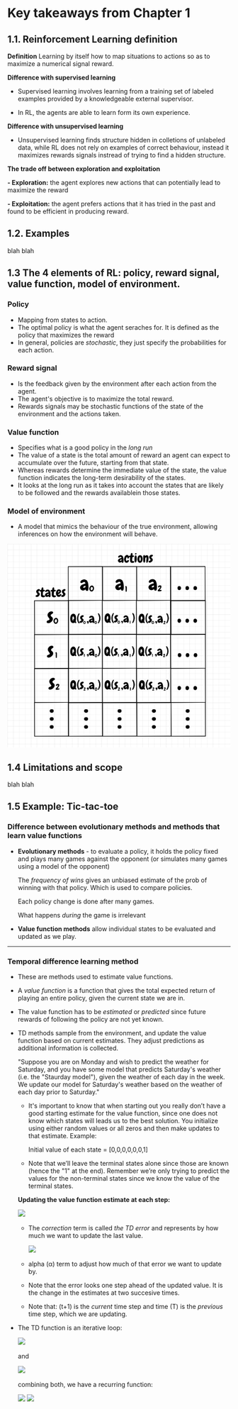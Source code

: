 # Key takeaways from Chapter 1

## 1.1. Reinforcement Learning definition

**Definition** Learning by itself how to map situations to actions so as to maximize a numerical signal reward.

**Difference with supervised learning** 

* Supervised learning involves learning from a training set of labeled examples provided by a knowledgeable external supervisor.

* In RL, the agents are able to learn form its own experience.

**Difference with unsupervised learning**
* Unsupervised learning finds structure hidden in colletions of unlabeled data, while RL does not rely on examples of correct behaviour, instead it maximizes rewards signals instread of trying to find a hidden structure.

**The trade off between exploration and exploitation**

**- Exploration:** the agent explores new actions that can potentially lead to maximize the reward

**- Exploitation:** the agent prefers actions that it has tried in the past and found to be efficient in producing reward.


## 1.2. Examples
blah blah

## 1.3 The 4 elements of RL: policy, reward signal, value function, model of environment.

### Policy

* Mapping from states to action.
* The optimal policy is what the agent seraches for. It is defined as the policy that maximizes the reward
* In general, policies are *stochastic*, they just specify the probabilities for each action.

### Reward signal

* Is the feedback given by the environment after each action from the agent.
* The agent's objective is to maximize the total reward.
* Rewards signals may be stochastic functions of the state of the environment and the actions taken.

### Value function

* Specifies what is a good policy in the *long run*
* The value of a state is the total amount of reward an agent can expect to accumulate over the future, starting from that state.
* Whereas rewards determine the immediate value of the state, the value function indicates the long-term desirability of the states.
* It looks at the long run as it takes into account the states that are likely to be followed and the rewards availablein those states.

### Model of environment

* A model that mimics the behaviour of the true environment, allowing inferences on how the environment will behave.

<img src="pictures/states_actions.png" width="600">
 


## 1.4 Limitations and scope
blah blah

## 1.5 Example: Tic-tac-toe

### Difference between evolutionary methods and methods that learn value functions

* **Evolutionary methods** - to evaluate a policy, it holds the policy fixed and plays many games against the opponent (or simulates many games using a model of the opponent)

    The *frequency of wins* gives an unbiased estimate of the prob of winning with that policy. Which is used to compare policies.

    Each policy change is done after many games.

    What happens *during* the game is irrelevant

* **Value function methods** allow individual states to be evaluated and updated as we play.

---

### Temporal difference learning method
* These are methods used to estimate value functions.

* A *value function* is a function that gives the total expected return of playing an entire policy, given the current state we are in.

* The value function has to be *estimated*  or *predicted* since future rewards of following the policy are not yet known.

* TD methods sample from the environment, and update the value function based on current estimates. They adjust predictions as additional information is collected.

    "Suppose you are on Monday and wish to predict the weather for Saturday, and you have some model that predicts Saturday's weather (i.e. the "Staurday model"), given the weather of each day in the week. We update our model for Saturday's weather based on the weather of each day prior to Saturday."
    
    * It's important to know that when starting out you really don’t have a good starting estimate for the value function, since one does not know which states will leads us to the best solution. You initialize using either random values or all zeros and then make updates to that estimate. Example:
    
        Initial value of each state =  [0,0,0,0,0,0,1] 
   
  * Note that we’ll leave the terminal states alone since those are known (hence the "1" at the end). Remember we’re only trying to predict the values for the non-terminal states since we know the value of the terminal states.
  
  
  **Updating the value function estimate at each step:**  


  [comment]: <> (use URL coding to escape catacters such as '+' =  %2B)
  
  
   <img src="https://render.githubusercontent.com/render/math?math=\text{Updated Value of state (previous)} = \text{Value of State (previous)}%2B\text{correction from new info}">
   
  
  * The *correction* term is called *the TD error* and represents by how much we want to update the last value.
  
     <img src="https://render.githubusercontent.com/render/math?math=\text{TD Error} = \alpha . (\text{Disc Rewards (current)} - \text{Value of State (previous)})">
     
   * alpha (α) term to adjust how much of that error we want to update by.
   
   * Note that the error looks one step ahead of the updated value. It is the change in the estimates at two succesive times.
   
   * Note that: (t+1) is the *current* time step and time (T) is the *previous* time step, which we are updating.
   
 * The TD function is an iterative loop:
 
    <img src="https://render.githubusercontent.com/render/math?math=G_t=R_{t+%2B1}%2B\gamma R_{t+%2B2}%2B\gamma^2R_{t+%2B3}%2B.... = R_{t%2B1}%2B\gamma G_{t%2B1}">
    
    and
    
     <img src="https://render.githubusercontent.com/render/math?math=v_{\pi}(s)=E_{\pi}[G_t \mid S_t = s]">
     
     combining both, we have a recurring function:
    
     <img src="https://render.githubusercontent.com/render/math?math=v_{\pi}(s)=E_{\pi}[R_{t%2B1}%2B\gamma G_{t%2B}\mid S_t = s]">
 
     <img src="https://render.githubusercontent.com/render/math?math=v_{\pi}(s)=R_{t%2B}%2B \gamma v_{\pi}(S_{t%2B1})">
  
  





